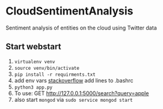 # CloudSentimentAnalysis
Sentiment analysis of entities on the cloud using Twitter data

## Start webstart
1. `virtualenv venv`
2. `source venv/bin/activate`
3. `pip install -r requirments.txt`
5. add env vars [stackoverflow](https://askubuntu.com/questions/58814/how-do-i-add-environment-variables) add lines to .bashrc
4. `python3 app.py`
5. To use: GET http://127.0.0.1:5000/search?query=apple
6. also start `mongod` via `sudo service mongod start`
